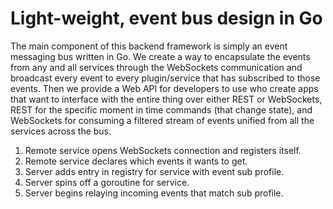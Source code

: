 # Light-weight, event bus design in Go

The main component of this backend framework is simply an event messaging bus written in Go. We create a way to encapsulate the events from any and all services through the WebSockets communication and broadcast every event to every plugin/service that has subscribed to those events. Then we provide a Web API for developers to use who create apps that want to interface with the entire thing over either REST or WebSockets, REST for the specific moment in time commands (that change state), and WebSockets for consuming a filtered stream of events unified from all the services across the bus.

1. Remote service opens WebSockets connection and registers itself.
1. Remote service declares which events it wants to get.
1. Server adds entry in registry for service with event sub profile.
1. Server spins off a goroutine for service.
1. Server begins relaying incoming events that match sub profile.
